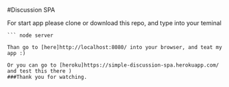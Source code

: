 #Discussion SPA

For start app please clone or download this repo, and type into your teminal

``` npm install
``` node server

Than go to [here]http://localhost:8080/ into your browser, and teat my app :)

Or you can go to [heroku]https://simple-discussion-spa.herokuapp.com/ and test this there )
###Thank you for watching.